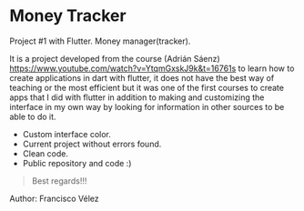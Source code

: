 # Money Tracker

Project #1 with Flutter. Money manager(tracker).

It is a project developed from the course (Adrián Sáenz)
https://www.youtube.com/watch?v=YtqmGxskJ9k&t=16761s
to learn how to create applications in dart with flutter, it does not have the best way of teaching or the most efficient but it was one of the first courses to create apps that I did with flutter in addition to making and customizing the interface in my own way by looking for information in other sources to be able to do it.

* Custom interface color.
* Current project without errors found.
* Clean code.
* Public repository and code :)

> Best regards!!!

Author: Francisco Vélez